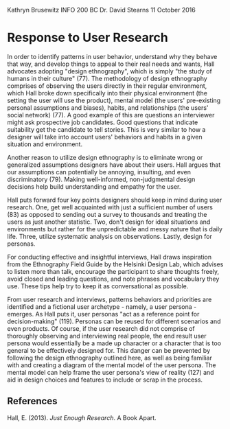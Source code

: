 Kathryn Brusewitz
INFO 200 BC
Dr. David Stearns
11 October 2016

Response to User Research
=========================
In order to identify patterns in user behavior, understand why they behave that way, and develop things to appeal to their real needs and wants, Hall advocates adopting "design ethnography", which is simply "the study of humans in their culture" (77). The methodology of design ethnography comprises of observing the users directly in their regular environment, which Hall broke down specifically into their physical environment (the setting the user will use the product), mental model (the users' pre-existing personal assumptions and biases), habits, and relationships (the users' social network) (77). A good example of this are questions an interviewer might ask prospective job candidates. Good questions that indicate suitability get the candidate to tell stories. This is very similar to how a designer will take into account users' behaviors and habits in a given situation and environment.

Another reason to utilize design ethnography is to eliminate wrong or generalized assumptions designers have about their users. Hall argues that our assumptions can potentially be annoying, insulting, and even discriminatory (79). Making well-informed, non-judgmental design decisions help build understanding and empathy for the user.

Hall puts forward four key points designers should keep in mind during user research. One, get well acquainted with just a sufficient number of users (83) as opposed to sending out a survey to thousands and treating the users as just another statistic. Two, don't design for ideal situations and environments but rather for the unpredictable and messy nature that is daily life. Three, utilize systematic analysis on observations. Lastly, design for personas.

For conducting effective and insightful interviews, Hall draws inspiration from the Ethnography Field Guide by the Helsinki Design Lab, which advises to listen more than talk, encourage the participant to share thoughts freely, avoid closed and leading questions, and note phrases and vocabulary they use. These tips help try to keep it as conversational as possible.

From user research and interviews, patterns behaviors and priorities are identified and a fictional user archetype - namely, a user persona - emerges. As Hall puts it, user personas "act as a reference point for decision-making" (119). Personas can be reused for different scenarios and even products. Of course, if the user research did not comprise of thoroughly observing and interviewing real people, the end result user persona would essentially be a made up character or a character that is too general to be effectively designed for. This danger can be prevented by following the design ethnography outlined here, as well as being familiar with and creating a diagram of the mental model of the user persona. The mental model can help frame the user persona's view of reality (127) and aid in design choices and features to include or scrap in the process.

References
----------
Hall, E. (2013). _Just Enough Research_. A Book Apart.